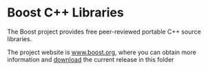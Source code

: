 # Boost C++ Libraries

The Boost project provides free peer-reviewed portable C++ source libraries.

The project website is www.boost.org, where you can obtain more information and
[download](https://www.boost.org/users/download/) the current release in this folder
